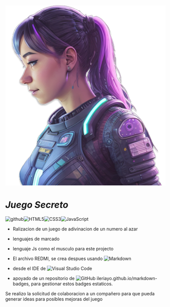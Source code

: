 ## ![portada](img/ia.png "chica") 
# ***Juego Secreto***
![github](https://img.shields.io/github/followers/miguel7g?style=social)![HTML5](https://img.shields.io/badge/html5-%23E34F26.svg?style=for-the-badge&logo=html5&logoColor=white)![CSS3](https://img.shields.io/badge/css3-%231572B6.svg?style=for-the-badge&logo=css3&logoColor=white)![JavaScript](https://img.shields.io/badge/javascript-%23323330.svg?style=for-the-badge&logo=javascript&logoColor=%23F7DF1E)

- Ralizacion de un juego de adivinacion de un numero al azar 

- lenguajes de marcado 
- lenguaje Js como el musculo para este projecto
- El archivo REDMI, se crea despues usando ![Markdown](https://img.shields.io/badge/markdown-%23000000.svg?style=for-the-badge&logo=markdown&logoColor=white) 
- desde el IDE de ![Visual Studio Code](https://img.shields.io/badge/Visual%20Studio%20Code-0078d7.svg?style=for-the-badge&logo=visual-studio-code&logoColor=white)
- apoyado de un repositorio de ![GitHub](https://img.shields.io/badge/github-%23121011.svg?style=for-the-badge&logo=github&logoColor=white) ileriayo.github.io/markdown-badges, para gestionar estos badges estaticos.

Se realizo la solicitud de colaboracion a un compañero para que pueda generar ideas para posibles mejoras del juego 
